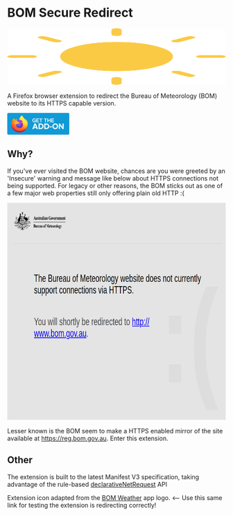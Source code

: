 # BOM Secure Redirect

<img src="/extension/icon.svg" width="100%" height="130">

A Firefox browser extension to redirect the Bureau of Meteorology (BOM) website to its HTTPS capable version.

[<img src="/img/get-the-addon-fx-apr-2020.svg" height="50">](https://addons.mozilla.org/firefox/addon/bom-secure-redirect/)

## Why?

If you've ever visited the BOM website, chances are you were greeted by an 'Insecure' warning and message like below about HTTPS connections not being supported. For legacy or other reasons, the BOM sticks out as one of a few major web properties still only offering plain old HTTP :(

<img src="/img/https-not-supported.png" height="500">

Lesser known is the BOM seem to make a HTTPS enabled mirror of the site available at https://reg.bom.gov.au. Enter this extension.

## Other

The extension is built to the latest Manifest V3 specification, taking advantage of the rule-based [declarativeNetRequest](https://developer.mozilla.org/docs/Mozilla/Add-ons/WebExtensions/API/declarativeNetRequest#comparison_with_the_webrequest_api) API

Extension icon adapted from the [BOM Weather](http://www.bom.gov.au/app/) app logo. <-- Use this same link for testing the extension is redirecting correctly!

